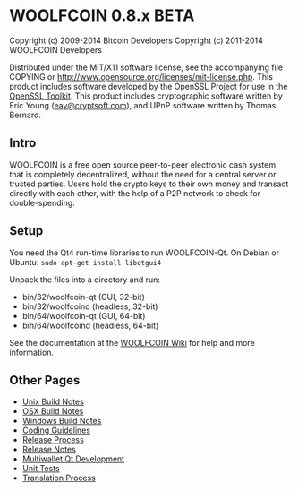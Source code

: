 WOOLFCOIN 0.8.x BETA
====================

Copyright (c) 2009-2014 Bitcoin Developers
Copyright (c) 2011-2014 WOOLFCOIN Developers

Distributed under the MIT/X11 software license, see the accompanying
file COPYING or http://www.opensource.org/licenses/mit-license.php.
This product includes software developed by the OpenSSL Project for use in the [OpenSSL Toolkit](http://www.openssl.org/). This product includes
cryptographic software written by Eric Young ([eay@cryptsoft.com](mailto:eay@cryptsoft.com)), and UPnP software written by Thomas Bernard.


Intro
---------------------
WOOLFCOIN is a free open source peer-to-peer electronic cash system that is
completely decentralized, without the need for a central server or trusted
parties.  Users hold the crypto keys to their own money and transact directly
with each other, with the help of a P2P network to check for double-spending.


Setup
---------------------
You need the Qt4 run-time libraries to run WOOLFCOIN-Qt. On Debian or Ubuntu:
	`sudo apt-get install libqtgui4`

Unpack the files into a directory and run:

- bin/32/woolfcoin-qt (GUI, 32-bit)
- bin/32/woolfcoind (headless, 32-bit)
- bin/64/woolfcoin-qt (GUI, 64-bit)
- bin/64/woolfcoind (headless, 64-bit)

See the documentation at the [WOOLFCOIN Wiki](http://woolfcoin.info)
for help and more information.


Other Pages
---------------------
- [Unix Build Notes](build-unix.md)
- [OSX Build Notes](build-osx.md)
- [Windows Build Notes](build-msw.md)
- [Coding Guidelines](coding.md)
- [Release Process](release-process.md)
- [Release Notes](release-notes.md)
- [Multiwallet Qt Development](multiwallet-qt.md)
- [Unit Tests](unit-tests.md)
- [Translation Process](translation_process.md)
